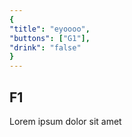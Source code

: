```yaml
---
{
"title": "eyoooo",
"buttons": ["G1"],
"drink": "false"
}
---
```


## F1

Lorem ipsum dolor sit amet